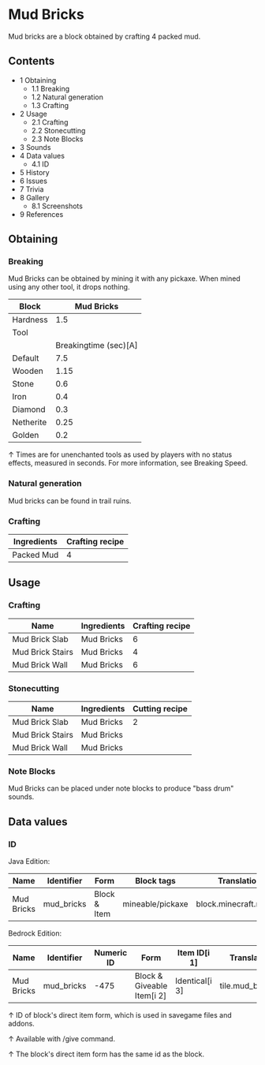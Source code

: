 # Mud Bricks
Mud bricks are a block obtained by crafting 4 packed mud.

## Contents
- 1 Obtaining
	- 1.1 Breaking
	- 1.2 Natural generation
	- 1.3 Crafting
- 2 Usage
	- 2.1 Crafting
	- 2.2 Stonecutting
	- 2.3 Note Blocks
- 3 Sounds
- 4 Data values
	- 4.1 ID
- 5 History
- 6 Issues
- 7 Trivia
- 8 Gallery
	- 8.1 Screenshots
- 9 References

## Obtaining
### Breaking
Mud Bricks can be obtained by mining it with any pickaxe. When mined using any other tool, it drops nothing.

| Block     | Mud Bricks            |
|-----------|-----------------------|
| Hardness  | 1.5                   |
| Tool      |                       |
|           | Breakingtime (sec)[A] |
| Default   | 7.5                   |
| Wooden    | 1.15                  |
| Stone     | 0.6                   |
| Iron      | 0.4                   |
| Diamond   | 0.3                   |
| Netherite | 0.25                  |
| Golden    | 0.2                   |


↑ Times are for unenchanted tools as used by players with no status effects, measured in seconds. For more information, see Breaking Speed.


### Natural generation
Mud bricks can be found in trail ruins.

### Crafting
| Ingredients | Crafting recipe |
|-------------|-----------------|
| Packed Mud  | 4               |

## Usage
### Crafting
| Name             | Ingredients | Crafting recipe |
|------------------|-------------|-----------------|
| Mud Brick Slab   | Mud Bricks  | 6               |
| Mud Brick Stairs | Mud Bricks  | 4               |
| Mud Brick Wall   | Mud Bricks  | 6               |

### Stonecutting
| Name             | Ingredients | Cutting recipe |
|------------------|-------------|----------------|
| Mud Brick Slab   | Mud Bricks  | 2              |
| Mud Brick Stairs | Mud Bricks  |                |
| Mud Brick Wall   | Mud Bricks  |                |

### Note Blocks
Mud Bricks can be placed under note blocks to produce "bass drum" sounds.

## Data values
### ID
Java Edition:

| Name       | Identifier | Form         | Block tags       | Translation key            |
|------------|------------|--------------|------------------|----------------------------|
| Mud Bricks | mud_bricks | Block & Item | mineable/pickaxe | block.minecraft.mud_bricks |

Bedrock Edition:

| Name       | Identifier | Numeric ID | Form                       | Item ID[i 1]   | Translation key      |
|------------|------------|------------|----------------------------|----------------|----------------------|
| Mud Bricks | mud_bricks | -475       | Block & Giveable Item[i 2] | Identical[i 3] | tile.mud_bricks.name |


↑ ID of block's direct item form, which is used in savegame files and addons.

↑ Available with /give command.

↑ The block's direct item form has the same id as the block.



